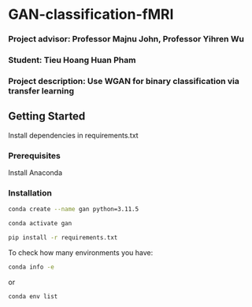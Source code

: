 # GAN-classification-fMRI

### Project advisor: Professor Majnu John, Professor Yihren Wu

### Student: Tieu Hoang Huan Pham

### Project description: Use WGAN for binary classification via transfer learning

## Getting Started
Install dependencies in requirements.txt

### Prerequisites
Install Anaconda

### Installation

```sh
conda create --name gan python=3.11.5
```

```sh
conda activate gan
```

```sh
pip install -r requirements.txt
```

To check how many environments you have:
```sh
conda info -e
```
or 
```sh
conda env list
```



